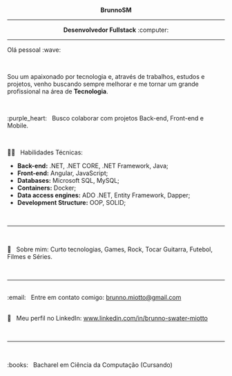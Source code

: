 <!--As tags <h1> e <h2> estavam aparecendo como se fossem links, então, preferi usar a tag <p>-->
<p align="center"><strong>BrunnoSM</strong></p>
<hr>
<p align="center"><strong>Desenvolvedor Fullstack</strong> :computer:</p>
<hr>
<p">Olá pessoal :wave:</p>
<br/>
<p>Sou um apaixonado por tecnologia e, através de trabalhos, estudos e projetos, venho buscando sempre melhorar e me tornar um grande profissional na área de <strong>Tecnologia</strong>.</p>
<br/> 
<p>:purple_heart: &nbsp; Busco colaborar com projetos Back-end, Front-end e Mobile.</p>
<br/>
<p>🧑‍💻 &nbsp; Habilidades Técnicas:</p>
<ul>
  <li><strong>Back-end:</strong> .NET, .NET CORE, .NET Framework, Java;</li>
  <li><strong>Front-end:</strong> Angular, JavaScript;</li>
  <li><strong>Databases:</strong> Microsoft SQL, MySQL;</li>
  <li><strong>Containers:</strong> Docker;</li>
  <li><strong>Data access engines:</strong> ADO .NET, Entity Framework, Dapper;</li>
  <li><strong>Development Structure:</strong> OOP, SOLID;</li>	
</ul>
<br/> 
<hr>
<br/> 
<p>💬  &nbsp; Sobre mim: Curto tecnologias, Games, Rock, Tocar Guitarra, Futebol, Filmes e Séries.</p>
<br/> 
<hr>
<br/> 
:email: &nbsp; Entre em contato comigo:
<a href="mailto:brunno.miotto@gmail.com">brunno.miotto@gmail.com</a>
<br/> 
<br/> 
<p>🔗 &nbsp; Meu perfil no LinkedIn: <a href="https://www.linkedin.com/in/brunno-swater-miotto-076050172/">www.linkedin.com/in/brunno-swater-miotto</a></p>
<br/> 
<hr>
<br/> 
<p>:books: &nbsp; Bacharel em Ciência da Computação (Cursando)</p>
<br/>
